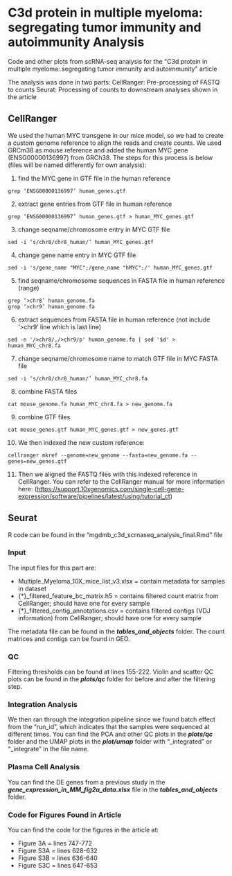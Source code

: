 # C3d protein in multiple myeloma: segregating tumor immunity and autoimmunity Analysis
Code and other plots from scRNA-seq analysis for the "C3d protein in multiple myeloma: segregating tumor immunity and autoimmunity" article

The analysis was done in two parts:
	CellRanger: Pre-processing of FASTQ to counts
	Seurat: Processing of counts to downstream analyses shown in the article


## CellRanger

We used the human MYC transgene in our mice model, so we had to create a custom genome reference to align the reads and create counts. We used GRCm38 as mouse reference and added the human MYC gene (ENSG00000136997) from GRCh38. The steps for this process is below (files will be named differently for own analysis):


1. find the MYC gene in GTF file in the human reference
```
grep ‘ENSG00000136997’ human_genes.gtf
```

2. extract gene entries from GTF file in human reference
```
grep ‘ENSG00000136997’ human_genes.gtf > human_MYC_genes.gtf
```

3. change seqname/chromosome entry in MYC GTF file
```
sed -i ‘s/chr8/chr8_human/’ human_MYC_genes.gtf
```

4. change gene name entry in MYC GTF file
```
sed -i 's/gene_name "MYC";/gene_name "hMYC";/' human_MYC_genes.gtf
```

5. find seqname/chromosome sequences in FASTA file in human reference (range)
```
grep ‘>chr8’ human_genome.fa
grep ‘>chr9’ human_genome.fa
```

6. extract sequences from FASTA file in human reference (not include ‘>chr9’ line which is last line)
```
sed -n '/>chr8/,/>chr9/p' human_genome.fa | sed '$d' > human_MYC_chr8.fa
```

7. change seqname/chromosome name to match GTF file in MYC FASTA file
```
sed -i ‘s/chr8/chr8_human/’ human_MYC_chr8.fa
```

8. combine FASTA files
```
cat mouse_genome.fa human_MYC_chr8.fa > new_genome.fa
```

9. combine GTF files
```
cat mouse_genes.gtf human_MYC_genes.gtf > new_genes.gtf
```

10. We then indexed the new custom reference:
```
cellranger mkref --genome=new_genome --fasta=new_genome.fa --genes=new_genes.gtf
```

11. Then we aligned the FASTQ files with this indexed reference in CellRanger. You can refer to the CellRanger manual for more information here:
(https://support.10xgenomics.com/single-cell-gene-expression/software/pipelines/latest/using/tutorial_ct)

## Seurat 

R code can be found in the “mgdmb_c3d_scrnaseq_analysis_final.Rmd” file

### Input
The input files for this part are:
- Multiple_Myeloma_10X_mice_list_v3.xlsx = contain metadata for samples in dataset
- {*}_filtered_feature_bc_matrix.h5 = contains filtered count matrix from CellRanger; should have one for every sample
- {*}_filtered_contig_annotations.csv = contains filtered contigs (VDJ information) from CellRanger; should have one for every sample

The metadata file can be found in the ***tables_and_objects*** folder. The count matrices and contigs can be found in GEO. 

### QC
Filtering thresholds can be found at lines 155-222. Violin and scatter QC plots can be found in the ***plots/qc*** folder for before and after the filtering step.

### Integration Analysis
We then ran through the integration pipeline since we found batch effect from the “run_id”, which indicates that the samples were sequenced at different times. You can find the PCA and other QC plots in the ***plots/qc*** folder and the UMAP plots in the ***plot/umap*** folder with “_integrated” or “_integrate” in the file name. 

### Plasma Cell Analysis
You can find the DE genes from a previous study in the ***gene_expression_in_MM_fig2a_data.xlsx*** file in the ***tables_and_objects*** folder. 

### Code for Figures Found in Article

You can find the code for the figures in the article at:
- Figure 3A = lines 747-772
- Figure S3A = lines 628-632
- Figure S3B = lines 636-640
- Figure S3C = lines 647-653
